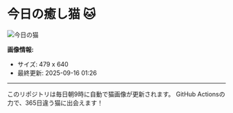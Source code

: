 # 今日の癒し猫 🐱

![今日の猫](https://cdn2.thecatapi.com/images/MTgwNTYxMg.jpg)

**画像情報:**
- サイズ: 479 x 640
- 最終更新: 2025-09-16 01:26

---

このリポジトリは毎日朝9時に自動で猫画像が更新されます。
GitHub Actionsの力で、365日違う猫に出会えます！
